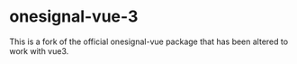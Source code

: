 # onesignal-vue-3
This is a fork of the official onesignal-vue package that has been altered to work with vue3.
